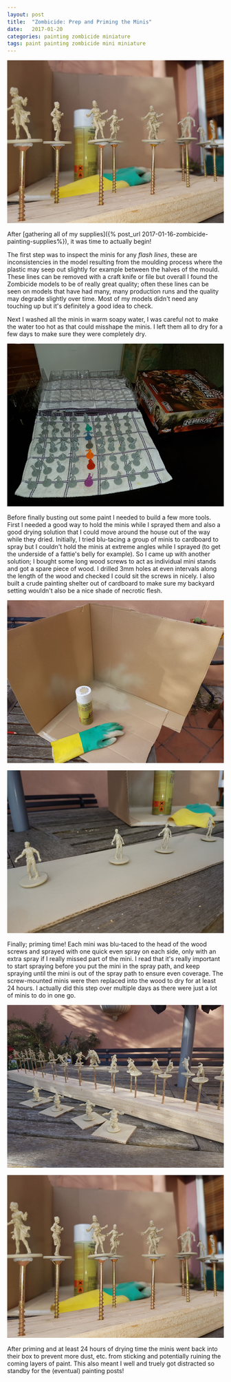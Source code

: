 ```yaml
---
layout: post
title:  "Zombicide: Prep and Priming the Minis"
date:   2017-01-20
categories: painting zombicide miniature
tags: paint painting zombicide mini miniature
---
```


![Primed Models](/images/zombicide/zoomed_primed.jpg)

After [gathering all of my supplies]({% post_url 2017-01-16-zombicide-painting-supplies%}), it was time to actually begin!

<!--more-->
 
The first step was to inspect the minis for any _flash lines_, these are inconsistencies in the model resulting from the moulding process where the plastic may seep out slightly for example between the halves of the mould. These lines can be removed with a craft knife or file but overall I found the Zombicide models to be of really great quality; often these lines can be seen on models that have had many, many production runs and the quality may degrade slightly over time. Most of my models didn't need any touching up but it's definitely a good idea to check.
 
Next I washed all the minis in warm soapy water, I was careful not to make the water too hot as that could misshape the minis. I left them all to dry for a few days to make sure they were completely dry.

![Washed Models](/images/zombicide/drying01.jpg)
 
Before finally busting out some paint I needed to build a few more tools. First I needed a good way to hold the minis while I sprayed them and also a good drying solution that I could move around the house out of the way while they dried. Initially, I tried blu-tacing a group of minis to cardboard to spray but I couldn't hold the minis at extreme angles while I sprayed (to get the underside of a fattie's belly for example). So I came up with another solution; I bought some long wood screws to act as individual mini stands and got a spare piece of wood. I drilled 3mm holes at even intervals along the length of the wood and checked I could sit the screws in nicely. I also built a crude painting shelter out of cardboard to make sure my backyard setting wouldn't also be a nice shade of necrotic flesh.

![Outside Painting Box](/images/zombicide/painting_box02.jpg)

![Cardboard Priming](/images/zombicide/cardboard_primed.jpg)
 
Finally; priming time! Each mini was blu-taced to the head of the wood screws and sprayed with one quick even spray on each side, only with an extra spray if I really missed part of the mini. I read that it's really important to start spraying before you put the mini in the spray path, and keep spraying until the mini is out of the spray path to ensure even coverage. The screw-mounted minis were then replaced into the wood to dry for at least 24 hours. I actually did this step over multiple days as there were just a lot of minis to do in one go.

![Primed Models](/images/zombicide/all_primed01.jpg)

![Primed Models](/images/zombicide/zoomed_primed.jpg)
 
After priming and at least 24 hours of drying time the minis went back into their box to prevent more dust, etc. from sticking and potentially ruining the coming layers of paint. This also meant I well and truely got distracted so standby for the (eventual) painting posts!
 